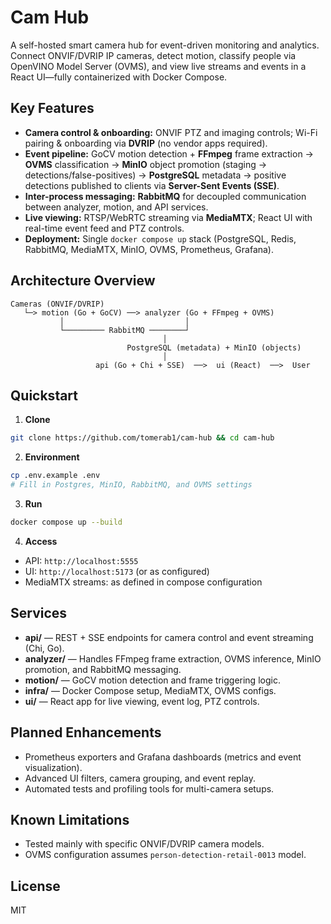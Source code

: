 # Cam Hub

A self-hosted smart camera hub for event-driven monitoring and analytics. Connect ONVIF/DVRIP IP cameras, detect motion, classify people via OpenVINO Model Server (OVMS), and view live streams and events in a React UI—fully containerized with Docker Compose.

## Key Features

- **Camera control & onboarding:** ONVIF PTZ and imaging controls; Wi-Fi pairing & onboarding via **DVRIP** (no vendor apps required).
- **Event pipeline:** GoCV motion detection + **FFmpeg** frame extraction → **OVMS** classification → **MinIO** object promotion (staging → detections/false-positives) → **PostgreSQL** metadata → positive detections published to clients via **Server-Sent Events (SSE)**.
- **Inter-process messaging:** **RabbitMQ** for decoupled communication between analyzer, motion, and API services.
- **Live viewing:** RTSP/WebRTC streaming via **MediaMTX**; React UI with real-time event feed and PTZ controls.
- **Deployment:** Single `docker compose up` stack (PostgreSQL, Redis, RabbitMQ, MediaMTX, MinIO, OVMS, Prometheus, Grafana).

## Architecture Overview

```text
Cameras (ONVIF/DVRIP)
   └─> motion (Go + GoCV) ──> analyzer (Go + FFmpeg + OVMS)
           │                           │
           └───────── RabbitMQ ────────┘
                                  │
                          PostgreSQL (metadata) + MinIO (objects)
                                  │
                   api (Go + Chi + SSE)  ──>  ui (React)  ──>  User
```

## Quickstart

1. **Clone**

```bash
git clone https://github.com/tomerab1/cam-hub && cd cam-hub
```

2. **Environment**

```bash
cp .env.example .env
# Fill in Postgres, MinIO, RabbitMQ, and OVMS settings
```

3. **Run**

```bash
docker compose up --build
```

4. **Access**

- API: `http://localhost:5555`
- UI: `http://localhost:5173` (or as configured)
- MediaMTX streams: as defined in compose configuration

## Services

- **api/** — REST + SSE endpoints for camera control and event streaming (Chi, Go).
- **analyzer/** — Handles FFmpeg frame extraction, OVMS inference, MinIO promotion, and RabbitMQ messaging.
- **motion/** — GoCV motion detection and frame triggering logic.
- **infra/** — Docker Compose setup, MediaMTX, OVMS configs.
- **ui/** — React app for live viewing, event log, PTZ controls.

## Planned Enhancements

- Prometheus exporters and Grafana dashboards (metrics and event visualization).
- Advanced UI filters, camera grouping, and event replay.
- Automated tests and profiling tools for multi-camera setups.

## Known Limitations

- Tested mainly with specific ONVIF/DVRIP camera models.
- OVMS configuration assumes `person-detection-retail-0013` model.

## License

MIT
